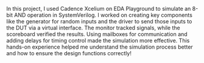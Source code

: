 In this project, I used Cadence Xcelium on EDA Playground to simulate an 8-bit AND operation in SystemVerilog. I worked on creating key components like the generator for random inputs and the driver to send those inputs to the DUT via a virtual interface. The monitor tracked signals, while the scoreboard verified the results. Using mailboxes for communication and adding delays for timing control made the simulation more effective. This hands-on experience helped me understand the simulation process better and how to ensure the design functions correctly!
